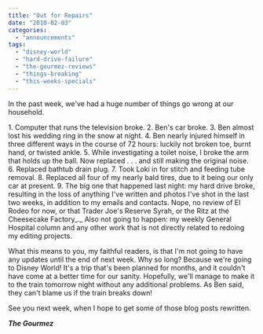 ```yaml
---
title: "Out for Repairs"
date: "2010-02-03"
categories: 
  - "announcements"
tags: 
  - "disney-world"
  - "hard-drive-failure"
  - "the-gourmez-reviews"
  - "things-breaking"
  - "this-weeks-specials"
---
```


In the past week, we've had a huge number of things go wrong at our household.

1\. Computer that runs the television broke. 2. Ben's car broke. 3. Ben almost lost his wedding ring in the snow at night. 4. Ben nearly injured himself in three different ways in the course of 72 hours: luckily not broken toe, burnt hand, or twisted ankle. 5. While investigating a toilet noise, I broke the arm that holds up the ball. Now replaced . . . and still making the original noise. 6. Replaced bathtub drain plug. 7. Took Loki in for stitch and feeding tube removal. 8. Replaced all four of my nearly bald tires, due to it being our only car at present. 9. The big one that happened last night: my hard drive broke, resulting in the loss of anything I've written and photos I've shot in the last two weeks, in addition to my emails and contacts. Nope, no review of El Rodeo for now, or that Trader Joe's Reserve Syrah, or the Ritz at the Cheesecake Factory_._ Also not going to happen: my weekly General Hospital column and any other work that is not directly related to redoing my editing projects.

What this means to you, my faithful readers, is that I'm not going to have any updates until the end of next week. Why so long? Because we're going to Disney World! It's a trip that's been planned for months, and it couldn't have come at a better time for our sanity. Hopefully, we'll manage to make it to the train tomorrow night without any additional problems. As Ben said, they can't blame us if the train breaks down!

See you next week, when I hope to get some of those blog posts rewritten.

_**The Gourmez**_
